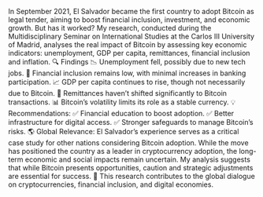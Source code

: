 In September 2021, El Salvador became the first country to adopt Bitcoin as legal tender, aiming to boost financial inclusion, investment, and economic growth. But has it worked?
My research, conducted during the Multidisciplinary Seminar on International Studies at the Carlos III University of Madrid, analyses the real impact of Bitcoin by assessing key economic indicators: unemployment, GDP per capita, remittances, financial inclusion and inflation.
🔍 Findings
📉 Unemployment fell, possibly due to new tech jobs.
🏦 Financial inclusion remains low, with minimal increases in banking participation.
📈 GDP per capita continues to rise, though not necessarily due to Bitcoin.
💸 Remittances haven’t shifted significantly to Bitcoin transactions.
📊 Bitcoin’s volatility limits its role as a stable currency.
💡 Recommendations:
✅ Financial education to boost adoption.
✅ Better infrastructure for digital access.
✅ Stronger safeguards to manage Bitcoin’s risks.
🌎 Global Relevance:
El Salvador’s experience serves as a critical case study for other nations considering Bitcoin adoption. While the move has positioned the country as a leader in cryptocurrency adoption, the long-term economic and social impacts remain uncertain. My analysis suggests that while Bitcoin presents opportunities, caution and strategic adjustments are essential for success.
🚀 This research contributes to the global dialogue on cryptocurrencies, financial inclusion, and digital economies. 
